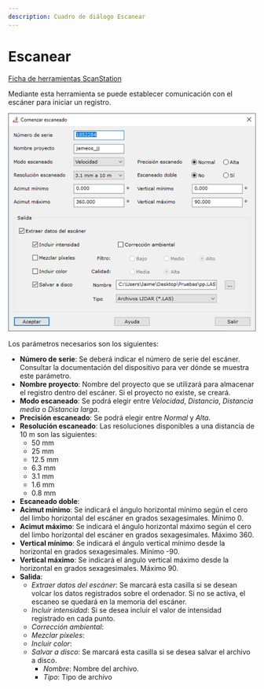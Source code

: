 ```yaml
---
description: Cuadro de diálogo Escanear
---
```


# Escanear

[Ficha de herramientas ScanStation](../fichas-de-herramientas/ficha-de-herramientas-scanstation.md)

Mediante esta herramienta se puede establecer comunicación con el escáner para iniciar un registro.

![Cuadro de diálogo Comenzar Escaneado](<../../.gitbook/assets/image (31).png>)

Los parámetros necesarios son los siguientes:

* **Número de serie**: Se deberá indicar el número de serie del escáner. Consultar la documentación del dispositivo para ver dónde se muestra este parámetro.
* **Nombre proyecto**: Nombre del proyecto que se utilizará para almacenar el registro dentro del escáner. Si el proyecto no existe, se creará.
* **Modo escaneado**: Se podrá elegir entre _Velocidad_, _Distancia_, _Distancia media_ o _Distancia larga_.
* **Precisión escaneado**: Se podrá elegir entre _Normal_ y _Alta_.
* **Resolución escaneado**: Las resoluciones disponibles a una distancia de 10 m son las siguientes:
  * 50 mm
  * 25 mm
  * 12.5 mm
  * 6.3 mm
  * 3.1 mm
  * 1.6 mm
  * 0.8 mm
* **Escaneado doble**:
* **Acimut mínimo**: Se indicará el ángulo horizontal mínimo según el cero del limbo horizontal del escáner en grados sexagesimales. Mínimo 0.
* **Acimut máximo**: Se indicará el ángulo horizontal máximo según el cero del limbo horizontal del escáner en grados sexagesimales. Máximo 360.
* **Vertical mínimo**: Se indicará el ángulo vertical mínimo desde la horizontal en grados sexagesimales. Mínimo -90.
* **Vertical máximo**: Se indicará el ángulo vertical máximo desde la horizontal en grados sexagesimales. Máximo 90.
* **Salida**:
  * _Extraer datos del escáner_: Se marcará esta casilla si se desean volcar los datos registrados sobre el ordenador. Si no se activa, el escaneo se quedará en la memoria del escáner.
  * _Incluir intensidad_: Si se desea incluir el valor de intensidad registrado en cada punto.
  * _Corrección ambiental_:
  * _Mezclar píxeles_:
  * _Incluir color_:
  * _Salvar a disco_: Se marcará esta casilla si se desea salvar el archivo a disco.
    * _Nombre_: Nombre del archivo.
    * _Tipo_: Tipo de archivo
